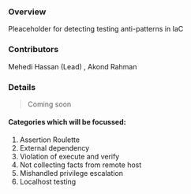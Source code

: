 ### Overview 

Pleaceholder for detecting testing anti-patterns in IaC 

### Contributors

Mehedi Hassan (Lead) , Akond Rahman 

### Details 

> Coming soon 

#### Categories which will be focussed:

1. Assertion Roulette
2. External dependency
3. Violation of execute and verify
4. Not collecting facts from remote host
5. Mishandled privilege escalation
6. Localhost testing
